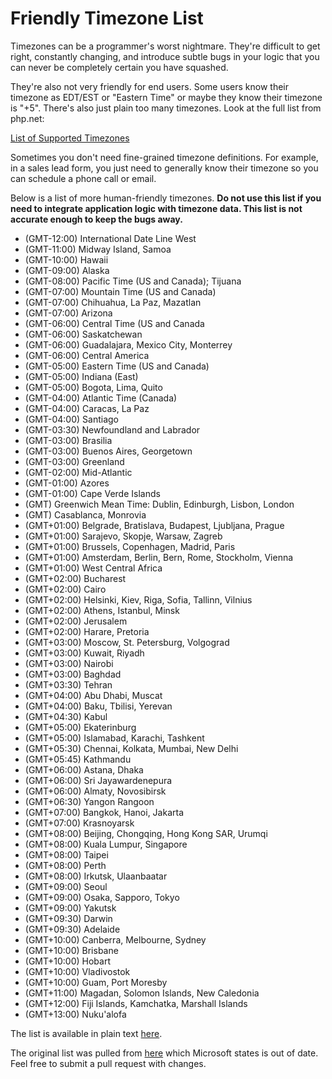 # Friendly Timezone List

Timezones can be a programmer's worst nightmare. They're difficult to get right,
constantly changing, and introduce subtle bugs in your logic that you can never
be completely certain you have squashed.

They're also not very friendly for end users. Some users know their timezone as
EDT/EST or "Eastern Time" or maybe they know their timezone is "+5". There's also just plain
too many timezones. Look at the full list from php.net:

[List of Supported Timezones](http://php.net/manual/en/timezones.php)

Sometimes you don't need fine-grained timezone definitions. For example, in a
sales lead form, you just need to generally know their timezone so you can
schedule a phone call or email.

Below is a list of more human-friendly timezones. **Do not use this list if you
need to integrate application logic with timezone data. This list is not
accurate enough to keep the bugs away.**

- (GMT-12:00) International Date Line West
- (GMT-11:00) Midway Island, Samoa
- (GMT-10:00) Hawaii
- (GMT-09:00) Alaska
- (GMT-08:00) Pacific Time (US and Canada); Tijuana
- (GMT-07:00) Mountain Time (US and Canada)
- (GMT-07:00) Chihuahua, La Paz, Mazatlan
- (GMT-07:00) Arizona
- (GMT-06:00) Central Time (US and Canada
- (GMT-06:00) Saskatchewan
- (GMT-06:00) Guadalajara, Mexico City, Monterrey
- (GMT-06:00) Central America
- (GMT-05:00) Eastern Time (US and Canada)
- (GMT-05:00) Indiana (East)
- (GMT-05:00) Bogota, Lima, Quito
- (GMT-04:00) Atlantic Time (Canada)
- (GMT-04:00) Caracas, La Paz
- (GMT-04:00) Santiago
- (GMT-03:30) Newfoundland and Labrador
- (GMT-03:00) Brasilia
- (GMT-03:00) Buenos Aires, Georgetown
- (GMT-03:00) Greenland
- (GMT-02:00) Mid-Atlantic
- (GMT-01:00) Azores
- (GMT-01:00) Cape Verde Islands
- (GMT) Greenwich Mean Time: Dublin, Edinburgh, Lisbon, London
- (GMT) Casablanca, Monrovia
- (GMT+01:00) Belgrade, Bratislava, Budapest, Ljubljana, Prague
- (GMT+01:00) Sarajevo, Skopje, Warsaw, Zagreb
- (GMT+01:00) Brussels, Copenhagen, Madrid, Paris
- (GMT+01:00) Amsterdam, Berlin, Bern, Rome, Stockholm, Vienna
- (GMT+01:00) West Central Africa
- (GMT+02:00) Bucharest
- (GMT+02:00) Cairo
- (GMT+02:00) Helsinki, Kiev, Riga, Sofia, Tallinn, Vilnius
- (GMT+02:00) Athens, Istanbul, Minsk
- (GMT+02:00) Jerusalem
- (GMT+02:00) Harare, Pretoria
- (GMT+03:00) Moscow, St. Petersburg, Volgograd
- (GMT+03:00) Kuwait, Riyadh
- (GMT+03:00) Nairobi
- (GMT+03:00) Baghdad
- (GMT+03:30) Tehran
- (GMT+04:00) Abu Dhabi, Muscat
- (GMT+04:00) Baku, Tbilisi, Yerevan
- (GMT+04:30) Kabul
- (GMT+05:00) Ekaterinburg
- (GMT+05:00) Islamabad, Karachi, Tashkent
- (GMT+05:30) Chennai, Kolkata, Mumbai, New Delhi
- (GMT+05:45) Kathmandu
- (GMT+06:00) Astana, Dhaka
- (GMT+06:00) Sri Jayawardenepura
- (GMT+06:00) Almaty, Novosibirsk
- (GMT+06:30) Yangon Rangoon
- (GMT+07:00) Bangkok, Hanoi, Jakarta
- (GMT+07:00) Krasnoyarsk
- (GMT+08:00) Beijing, Chongqing, Hong Kong SAR, Urumqi
- (GMT+08:00) Kuala Lumpur, Singapore
- (GMT+08:00) Taipei
- (GMT+08:00) Perth
- (GMT+08:00) Irkutsk, Ulaanbaatar
- (GMT+09:00) Seoul
- (GMT+09:00) Osaka, Sapporo, Tokyo
- (GMT+09:00) Yakutsk
- (GMT+09:30) Darwin
- (GMT+09:30) Adelaide
- (GMT+10:00) Canberra, Melbourne, Sydney
- (GMT+10:00) Brisbane
- (GMT+10:00) Hobart
- (GMT+10:00) Vladivostok
- (GMT+10:00) Guam, Port Moresby
- (GMT+11:00) Magadan, Solomon Islands, New Caledonia
- (GMT+12:00) Fiji Islands, Kamchatka, Marshall Islands
- (GMT+13:00) Nuku'alofa

The list is available in plain text [here](/friendly-timezones/blob/master/timezones.txt).

The original list was pulled from [here](https://docs.microsoft.com/en-us/previous-versions/windows/embedded/ms912391(v=winembedded.11))
which Microsoft states is out of date. Feel free to submit a pull request with
changes.
